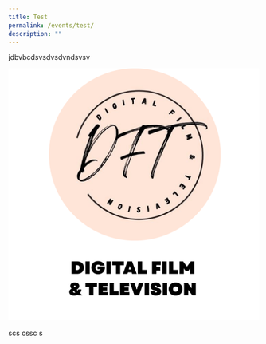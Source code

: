```yaml
---
title: Test
permalink: /events/test/
description: ""
---
```

jdbvbcdsvsdvsdvndsvsv

![](/images/DES/DFT_button-01.png)

scs
cssc
s

